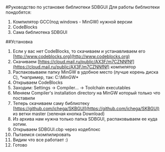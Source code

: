#Руководство по установке библиотеки SDBGUI
Для работы библиотеки пондобятся:
1. Компилятор GCC(под windows - MinGW) нужной версии
2. CodeBlocks
3. Сама библиотека SDBGUI

##Установка
1. Если у вас нет CodeBlocks, то скачиваем и устанавливаем его [http://www.codeblocks.org](http://www.codeblocks.org)
2. Скачиваем [https://cloud.mail.ru/public/AX3F/m7CZNNfNf](https://cloud.mail.ru/public/AX3F/m7CZNNfNf) компилятор
3. Распаковываем папку MinGW в удобное место (лучше корень диска C), *например, так: C:\MinGW\*
4. Открываем CodeBlocks
5. Заходим: Settings -> Compiler... -> Toolchain executables
6. Меняем Compiler's installation directory на MinGW который только что поставили
7. Теперь скачиваем саму библиотеку [https://github.com/ichega/SKBGUI](https://github.com/ichega/SKBGUI) из ветки master (зеленая кнопка Download)
8. Из архива нам нужна только папка SDBGUI, распаковываем ее куда хотим.
9. Открываем SDBGUI.cbp через кодеблокс
10. Пытаемся скомпилировать
11. Видим что все работает :)
12. Готово